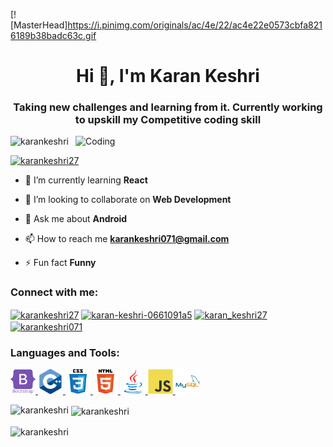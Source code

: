[![MasterHead]https://i.pinimg.com/originals/ac/4e/22/ac4e22e0573cbfa8216189b38badc63c.gif
<h1 align="center">Hi 👋, I'm Karan Keshri</h1>
<h3 align="center">Taking new challenges and learning from it. Currently working to upskill my Competitive coding skill</h3>
<img align="right" alt="Coding" width="400" src="https://cdn.dribbble.com/users/1162077/screenshots/3848914/programmer.gif">


<p align="left"> <img src="https://komarev.com/ghpvc/?username=karankeshri&label=Profile%20views&color=0e75b6&style=flat" alt="karankeshri" /> </p>

<p align="left"> <a href="https://twitter.com/karankeshri27" target="blank"><img src="https://img.shields.io/twitter/follow/karankeshri27?logo=twitter&style=for-the-badge" alt="karankeshri27" /></a> </p>

- 🌱 I’m currently learning **React**

- 👯 I’m looking to collaborate on **Web Development**

- 💬 Ask me about **Android**

- 📫 How to reach me **karankeshri071@gmail.com**

- ⚡ Fun fact **Funny**

<h3 align="left">Connect with me:</h3>
<p align="left">
<a href="https://twitter.com/karankeshri27" target="blank"><img align="center" src="https://raw.githubusercontent.com/rahuldkjain/github-profile-readme-generator/master/src/images/icons/Social/twitter.svg" alt="karankeshri27" height="30" width="40" /></a>
<a href="https://linkedin.com/in/karan-keshri-0661091a5" target="blank"><img align="center" src="https://raw.githubusercontent.com/rahuldkjain/github-profile-readme-generator/master/src/images/icons/Social/linked-in-alt.svg" alt="karan-keshri-0661091a5" height="30" width="40" /></a>
<a href="https://instagram.com/karan_keshri27" target="blank"><img align="center" src="https://raw.githubusercontent.com/rahuldkjain/github-profile-readme-generator/master/src/images/icons/Social/instagram.svg" alt="karan_keshri27" height="30" width="40" /></a>
<a href="https://www.hackerrank.com/karankeshri071" target="blank"><img align="center" src="https://raw.githubusercontent.com/rahuldkjain/github-profile-readme-generator/master/src/images/icons/Social/hackerrank.svg" alt="karankeshri071" height="30" width="40" /></a>
</p>

<h3 align="left">Languages and Tools:</h3>
<p align="left"> <a href="https://getbootstrap.com" target="_blank" rel="noreferrer"> <img src="https://raw.githubusercontent.com/devicons/devicon/master/icons/bootstrap/bootstrap-plain-wordmark.svg" alt="bootstrap" width="40" height="40"/> </a> <a href="https://www.w3schools.com/cpp/" target="_blank" rel="noreferrer"> <img src="https://raw.githubusercontent.com/devicons/devicon/master/icons/cplusplus/cplusplus-original.svg" alt="cplusplus" width="40" height="40"/> </a> <a href="https://www.w3schools.com/css/" target="_blank" rel="noreferrer"> <img src="https://raw.githubusercontent.com/devicons/devicon/master/icons/css3/css3-original-wordmark.svg" alt="css3" width="40" height="40"/> </a> <a href="https://www.w3.org/html/" target="_blank" rel="noreferrer"> <img src="https://raw.githubusercontent.com/devicons/devicon/master/icons/html5/html5-original-wordmark.svg" alt="html5" width="40" height="40"/> </a> <a href="https://www.java.com" target="_blank" rel="noreferrer"> <img src="https://raw.githubusercontent.com/devicons/devicon/master/icons/java/java-original.svg" alt="java" width="40" height="40"/> </a> <a href="https://developer.mozilla.org/en-US/docs/Web/JavaScript" target="_blank" rel="noreferrer"> <img src="https://raw.githubusercontent.com/devicons/devicon/master/icons/javascript/javascript-original.svg" alt="javascript" width="40" height="40"/> </a> <a href="https://www.mysql.com/" target="_blank" rel="noreferrer"> <img src="https://raw.githubusercontent.com/devicons/devicon/master/icons/mysql/mysql-original-wordmark.svg" alt="mysql" width="40" height="40"/> </a> </p>

<p><img align="left" src="https://github-readme-stats.vercel.app/api/top-langs?username=karankeshri&show_icons=true&locale=en&layout=compact" alt="karankeshri" /></p>

<p>&nbsp;<img align="center" src="https://github-readme-stats.vercel.app/api?username=karankeshri&show_icons=true&locale=en" alt="karankeshri" /></p>

<p><img align="center" src="https://github-readme-streak-stats.herokuapp.com/?user=karankeshri&" alt="karankeshri" /></p>
